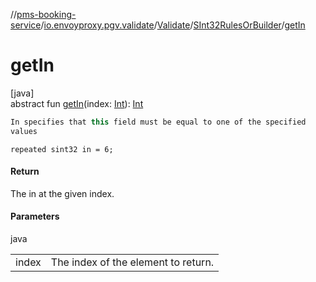 //[pms-booking-service](../../../../index.md)/[io.envoyproxy.pgv.validate](../../index.md)/[Validate](../index.md)/[SInt32RulesOrBuilder](index.md)/[getIn](get-in.md)

# getIn

[java]\
abstract fun [getIn](get-in.md)(index: [Int](https://kotlinlang.org/api/core/kotlin-stdlib/kotlin/-int/index.html)): [Int](https://kotlinlang.org/api/core/kotlin-stdlib/kotlin/-int/index.html)

```kotlin
In specifies that this field must be equal to one of the specified
values

```
`repeated sint32 in = 6;`

#### Return

The in at the given index.

#### Parameters

java

| | |
|---|---|
| index | The index of the element to return. |